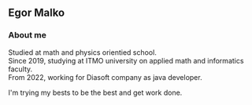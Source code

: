 ## Egor Malko

### About me
Studied at math and physics orientied school.\
Since 2019, studying at ITMO university on applied math and informatics faculty.\
From 2022, working for Diasoft company as java developer.

I'm trying my bests to be the best and get work done.
